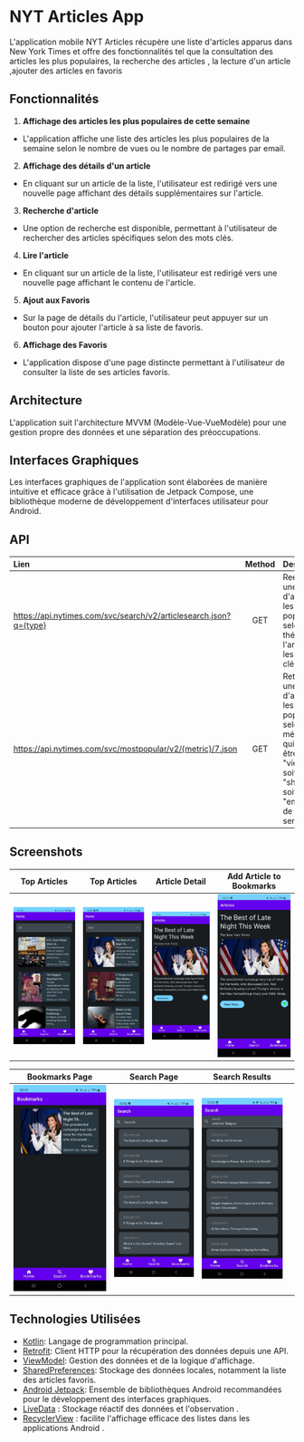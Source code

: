 
# NYT Articles App

L'application mobile NYT Articles récupère une liste d'articles apparus dans New York Times et offre des fonctionnalités tel que la consultation des articles les plus populaires, la recherche des articles , la lecture d'un article ,ajouter des articles en favoris

## Fonctionnalités
1. **Affichage des articles les plus populaires de cette semaine**
- L'application affiche une liste des articles les plus populaires de la semaine selon le nombre de vues ou le nombre de partages par email.

2. **Affichage des détails d'un article**
- En cliquant sur un article de la liste, l'utilisateur est redirigé vers une nouvelle page affichant des détails supplémentaires sur l'article.

3. **Recherche d'article**
- Une option de recherche est disponible, permettant à l'utilisateur de rechercher des articles spécifiques selon des mots clés.

4. **Lire l'article**
- En cliquant sur un article de la liste, l'utilisateur est redirigé vers une nouvelle page affichant le contenu de l'article.

5. **Ajout aux Favoris**
- Sur la page de détails du l'article, l'utilisateur peut appuyer sur un bouton pour ajouter l'article à sa liste de favoris.

6. **Affichage des Favoris**
- L'application dispose d'une page distincte permettant à l'utilisateur de consulter la liste de ses articles favoris.


## Architecture

L'application suit l'architecture MVVM (Modèle-Vue-VueModèle) pour une gestion propre des données et une séparation des préoccupations.

## Interfaces Graphiques

Les interfaces graphiques de l'application sont élaborées de manière intuitive et efficace grâce à l'utilisation de Jetpack Compose, une bibliothèque moderne de développement d'interfaces utilisateur pour Android.

## API
|        Lien       | Method |                                         Description                                        |
|:---------------------|:------:|:------------------------------------------------------------------------------------------|
| https://api.nytimes.com/svc/search/v2/articlesearch.json?q={type}    |  GET  | Reetourne une liste d'articles les plus populaires selon le théme de l'article ou les mots clés                                        |
| https://api.nytimes.com/svc/mostpopular/v2/{metric}/7.json        |  GET  | Retourne une liste d'articles les plus populaires selon la métrique qui peut être soit "viewed" soit "shared" soit "emailed" de cette semaine.                                       |

## Screenshots


|Top Articles| Top Articles | Article Detail | Add Article to Bookmarks | 
:-------------------------:|:-------------------------:|:-------------------------:|:-------------------------:|
| ![Top Articles](/PICS/1.jpg) | ![Top Articles](/PICS/2.jpg) | ![Article Detail](/PICS/3.jpg) |![Add Article to Bookmarks](/PICS/4.jpg)

|Bookmarks Page| Search Page | Search Results || 
:-------------------------:|:-------------------------:|:-------------------------:|:-------------------------:|
| ![Bookmarks Page](/PICS/5.jpg) | ![Search Page](/PICS/6.jpg) | ![Search Results](/PICS/7.jpg) |



## Technologies Utilisées

- [Kotlin](https://kotlinlang.org/): Langage de programmation principal.
- [Retrofit](https://square.github.io/retrofit/): Client HTTP pour la récupération des données depuis une API.
- [ViewModel](https://developer.android.com/topic/libraries/architecture/viewmodel): Gestion des données et de la logique d'affichage.
- [SharedPreferences](https://developer.android.com/training/data-storage/shared-preferences): Stockage des données locales, notamment la liste des articles favoris.
- [Android Jetpack](https://developer.android.com/jetpack): Ensemble de bibliothèques Android recommandées pour le développement des interfaces graphiques.
- [LiveData](https://developer.android.com/topic/libraries/architecture/livedata) : Stockage réactif des données et l'observation .
- [RecyclerView](https://developer.android.com/develop/ui/views/layout/recyclerview) : facilite l'affichage efficace des listes dans les applications Android .

